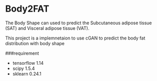 # Body2FAT
The Body Shape can used to predict the Subcutaneous adipose tissue (SAT) and Visceral adipose tissue (VAT).

This project is a implemnetaion to use cGAN to predict the body fat distribution with body shape 

###requirement
- tensorflow 1.14
- scipy 1.5.4
- sklearn 0.24.1




